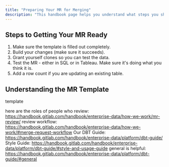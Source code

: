 ```yaml
---
title: "Preparing Your MR for Merging"
description: "This handbook page helps you understand what steps you should take to get your MR ready to assign to an analytics engineer and to get it ready to merge."
---
```

## Steps to Getting Your MR Ready

1. Make sure the template is filled out completely.
2. Build your changes (make sure it succeeds).
3. Grant yourself clones so you can test the data.
4. Test the MR - either in SQL or in Tableau. Make sure it's doing what you think it is.
5. Add a row count if you are updating an existing table.

## Understanding the MR Template
template

here are the roles of people who review: https://handbook.gitlab.com/handbook/enterprise-data/how-we-work/mr-review/ 
review workflow: https://handbook.gitlab.com/handbook/enterprise-data/how-we-work/#merge-request-workflow 
Our DBT Guide: https://handbook.gitlab.com/handbook/enterprise-data/platform/dbt-guide/ 
Style Guide: https://handbook.gitlab.com/handbook/enterprise-data/platform/dbt-guide/#style-and-usage-guide 
general is helpful: https://handbook.gitlab.com/handbook/enterprise-data/platform/dbt-guide/#general 